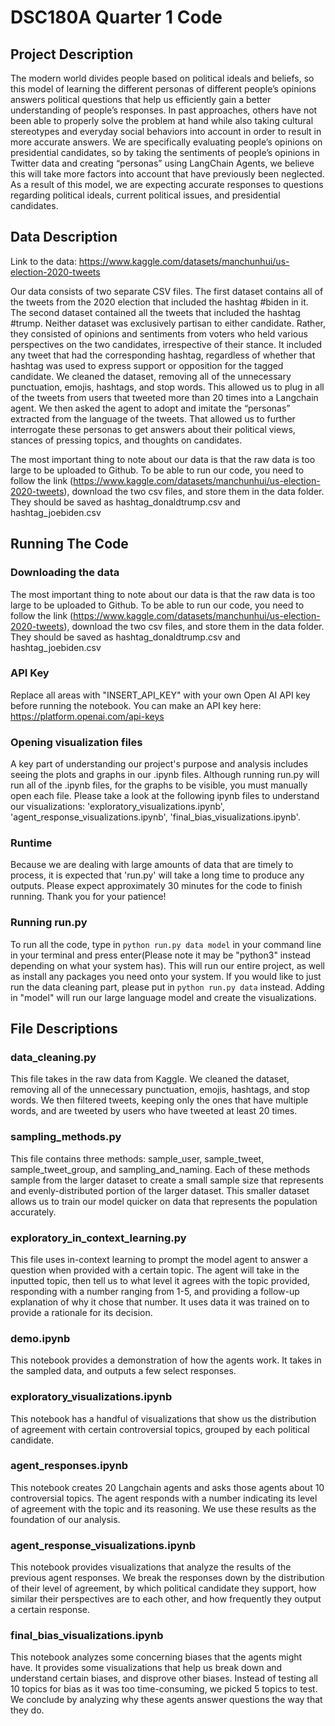 # DSC180A Quarter 1 Code
## Project Description
The modern world divides people based on political ideals and beliefs, so this model of
learning the different personas of different people’s opinions answers political questions that help
us efficiently gain a better understanding of people’s responses. In past approaches, others have
not been able to properly solve the problem at hand while also taking cultural stereotypes and
everyday social behaviors into account in order to result in more accurate answers. We are
specifically evaluating people’s opinions on presidential candidates, so by taking the sentiments
of people’s opinions in Twitter data and creating “personas” using LangChain Agents, we believe
this will take more factors into account that have previously been neglected. As a result of this
model, we are expecting accurate responses to questions regarding political ideals, current
political issues, and presidential candidates.

## Data Description
Link to the data: https://www.kaggle.com/datasets/manchunhui/us-election-2020-tweets

Our data consists of two separate CSV files. The first dataset contains all of the tweets
from the 2020 election that included the hashtag #biden in it. The second dataset contained all
the tweets that included the hashtag #trump. Neither dataset was exclusively partisan to either
candidate. Rather, they consisted of opinions and sentiments from voters who held various
perspectives on the two candidates, irrespective of their stance. It included any tweet that had the
corresponding hashtag, regardless of whether that hashtag was used to express support or
opposition for the tagged candidate. We cleaned the dataset, removing all of the unnecessary
punctuation, emojis, hashtags, and stop words. This allowed us to plug in all of the tweets from
users that tweeted more than 20 times into a Langchain agent. We then asked the agent to adopt
and imitate the “personas” extracted from the language of the tweets. That allowed us to further
interrogate these personas to get answers about their political views, stances of pressing topics,
and thoughts on candidates.

The most important thing to note about our data is that the raw data is too large to be uploaded to Github. To be able to run our code, 
you need to follow the link (https://www.kaggle.com/datasets/manchunhui/us-election-2020-tweets), download the two csv files, and store them in the data folder. They should be saved as hashtag_donaldtrump.csv and hashtag_joebiden.csv

## Running The Code
### Downloading the data 
The most important thing to note about our data is that the raw data is too large to be uploaded to Github. To be able to run our code, 
you need to follow the link (https://www.kaggle.com/datasets/manchunhui/us-election-2020-tweets), download the two csv files, and store them in the data folder. They should be saved as hashtag_donaldtrump.csv and hashtag_joebiden.csv
### API Key
Replace all areas with "INSERT_API_KEY" with your own Open AI API key before running the notebook. You can make an API key here: https://platform.openai.com/api-keys

### Opening visualization files
A key part of understanding our project's purpose and analysis includes seeing the plots and graphs in our .ipynb files. Although running
run.py will run all of the .ipynb files, for the graphs to be visible, you must manually open each file. Please take a look at the following 
ipynb files to understand our visualizations: 'exploratory_visualizations.ipynb', 'agent_response_visualizations.ipynb',  'final_bias_visualizations.ipynb'.
### Runtime
Because we are dealing with large amounts of data that are timely to process, it is expected that 'run.py' will take a long time to produce any outputs. Please expect approximately 30 minutes for the code to finish running. Thank you for your patience!

### Running run.py
To run all the code, type in ```python run.py data model``` in your command line in your terminal and press enter(Please note it may be "python3" instead depending on what your system has). This will run our entire project, as well as install any packages you need onto your system. If you would like to just run the data cleaning part, please put in ```python run.py data``` instead. Adding in "model" will run our large language model and create the visualizations. 

## File Descriptions
### data_cleaning.py
This file takes in the raw data from Kaggle. We cleaned the dataset, removing all of the unnecessary
punctuation, emojis, hashtags, and stop words. We then filtered tweets, keeping only the ones that have multiple
words, and are tweeted by users who have tweeted at least 20 times. 
### sampling_methods.py
This file contains three methods: sample_user, sample_tweet, sample_tweet_group, and sampling_and_naming. Each of 
these methods sample from the larger dataset to create a small sample size that represents and evenly-distributed portion of 
the larger dataset. This smaller dataset allows us to train our model quicker on data that represents the population 
accurately. 
### exploratory_in_context_learning.py
This file uses in-context learning to prompt the model agent to answer a question when provided with a certain topic. The agent 
will take in the inputted topic, then tell us to what level it agrees with the topic provided, responding with a number ranging from 
1-5, and providing a follow-up explanation of why it chose that number. It uses data it was trained on to provide a rationale for 
its decision. 
### demo.ipynb
This notebook provides a demonstration of how the agents work. It takes in the sampled data, and outputs a few select responses. 
### exploratory_visualizations.ipynb
This notebook has a handful of visualizations that show us the distribution of agreement with certain controversial topics, 
grouped by each political candidate. 
### agent_responses.ipynb
This notebook creates 20 Langchain agents and asks those agents about 10 controversial topics. The agent responds with a number indicating its
level of agreement with the topic and its reasoning. We use these results as the foundation of our analysis.
### agent_response_visualizations.ipynb
This notebook provides visualizations that analyze the results of the previous agent responses. We break the responses down by the distribution
of their level of agreement, by which political candidate they support, how similar their perspectives are to each other, and how frequently they output a certain response. 
### final_bias_visualizations.ipynb
This notebook analyzes some concerning biases that the agents might have. It provides some visualizations that help us break down and understand certain biases, and disprove other biases. Instead of testing all 10 topics for bias as it was too time-consuming, we picked 5 topics to test. We conclude by analyzing why these agents answer questions the way that they do. 
